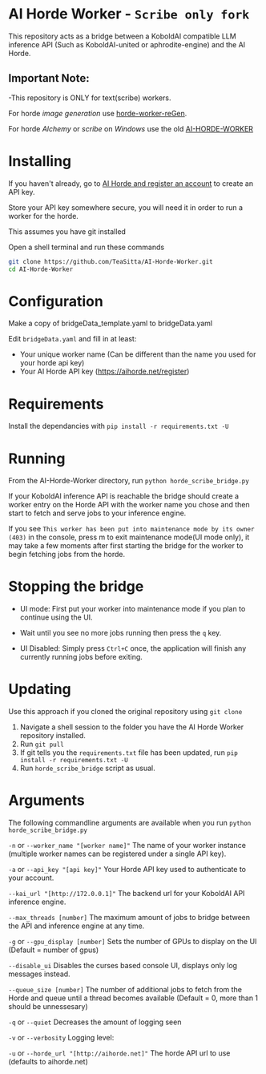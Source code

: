 # AI Horde Worker - `Scribe only fork`
This repository acts as a bridge between a KoboldAI compatible LLM inference API (Such as KoboldAI-united or aphrodite-engine) and the AI Horde.

## Important Note:
-This repository is ONLY for text(scribe) workers.

For horde *image generation* use [horde-worker-reGen](https://github.com/Haidra-Org/horde-worker-reGen).

For horde *Alchemy* or *scribe* on *Windows* use the old [AI-HORDE-WORKER](https://github.com/Haidra-Org/AI-Horde-Worker)


# Installing

If you haven't already, go to [AI Horde and register an account](https://aihorde.net/register) to create an API key.

Store your API key somewhere secure, you will need it in order to run a worker for the horde.

This assumes you have git installed

Open a shell terminal and run these commands

```bash
git clone https://github.com/TeaSitta/AI-Horde-Worker.git
cd AI-Horde-Worker
```

# Configuration

Make a copy of bridgeData_template.yaml to bridgeData.yaml

Edit `bridgeData.yaml` and fill in at least:
   * Your unique worker name (Can be different than the name you used for your horde api key)
   * Your AI Horde API key (https://aihorde.net/register)


# Requirements

Install the dependancies with `pip install -r requirements.txt -U`


# Running

From the AI-Horde-Worker directory, run `python horde_scribe_bridge.py`

If your KoboldAI inference API is reachable the bridge should create a worker entry on the Horde API with the
worker name you chose and then start to fetch and serve jobs to your inference engine.

If you see `This worker has been put into maintenance mode by its owner (403)` in the console,
press m to exit maintenance mode(UI mode only), it may take a few moments after first starting the bridge for the worker to begin fetching jobs from the horde.

# Stopping the bridge

* UI mode: First put your worker into maintenance mode if you plan to continue using the UI.
* Wait until you see no more jobs running then press the `q` key.

* UI Disabled: Simply press `Ctrl+C` once, the application will finish any currently running jobs before exiting.

# Updating

Use this approach if you cloned the original repository using `git clone`

1. Navigate a shell session to the folder you have the AI Horde Worker repository installed.
1. Run `git pull`
1. If git tells you the `requirements.txt` file has been updated, run `pip install -r requirements.txt -U`
1. Run `horde_scribe_bridge` script as usual.


# Arguments

The following commandline arguments are available when you run `python horde_scribe_bridge.py`

`-n` or `--worker_name "[worker name]"` The name of your worker instance (multiple worker names can be registered under a single API key).

`-a` or `--api_key "[api key]"` Your Horde API key used to authenticate to your account.

`--kai_url "[http://172.0.0.1]"` The backend url for your KoboldAI API inference engine.

`--max_threads [number]` The maximum amount of jobs to bridge between the API and inference engine at any time.

`-g` or `--gpu_display [number]` Sets the number of GPUs to display on the UI (Default = number of gpus)

`--disable_ui`  Disables the curses based console UI, displays only log messages instead.

`--queue_size [number]` The number of additional jobs to fetch from the Horde and queue until a thread becomes available (Default = 0, more than 1 should be unnessesary)

`-q` or `--quiet` Decreases the amount of logging seen

`-v` or `--verbosity` Logging level:

`-u` or `--horde_url "[http://aihorde.net]"` The horde API url to use (defaults to aihorde.net)
